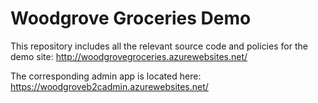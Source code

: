 # Woodgrove Groceries Demo

This repository includes all the relevant source code and policies for the demo site: http://woodgrovegroceries.azurewebsites.net/ 

The corresponding admin app is located here: https://woodgroveb2cadmin.azurewebsites.net/
